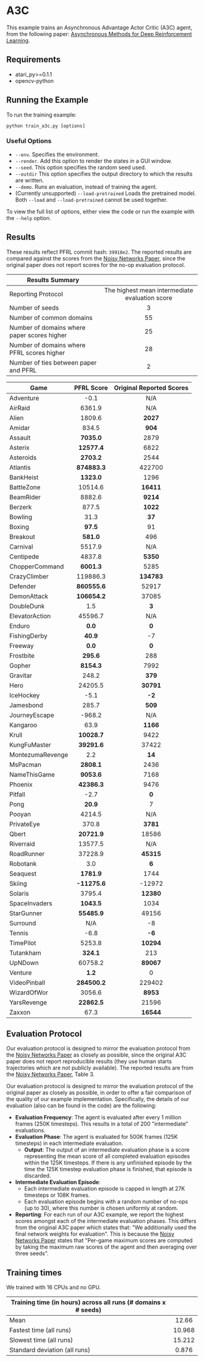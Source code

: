 # A3C
This example trains an Asynchronous Advantage Actor Critic (A3C) agent, from the following paper: [Asynchronous Methods for Deep Reinforcement Learning](https://arxiv.org/abs/1602.01783). 

## Requirements

- atari_py>=0.1.1
- opencv-python

## Running the Example

To run the training example:
```
python train_a3c.py [options]
```

### Useful Options
- `--env`. Specifies the environment. 
- `--render`. Add this option to render the states in a GUI window.
- `--seed`. This option specifies the random seed used.
- `--outdir` This option specifies the output directory to which the results are written.
- `--demo`. Runs an evaluation, instead of training the agent.
- (Currently unsupported) `--load-pretrained` Loads the pretrained model. Both `--load` and `--load-pretrained` cannot be used together.

To view the full list of options, either view the code or run the example with the `--help` option.


## Results
These results reflect PFRL commit hash: `39918e2`. The reported results are compared against the scores from the [Noisy Networks Paper](https://arxiv.org/abs/1706.10295), since the original paper does not report scores for the no-op evaluation protocol.


| Results Summary ||
| ------------- |:-------------:|
| Reporting Protocol | The highest mean intermediate evaluation score |
| Number of seeds | 3 |
| Number of common domains | 55 |
| Number of domains where paper scores higher | 25 |
| Number of domains where PFRL scores higher | 28 |
| Number of ties between paper and PFRL | 2 | 


| Game        | PFRL Score           | Original Reported Scores |
| ------------- |:-------------:|:-------------:|
| Adventure | -0.1| N/A|
| AirRaid | 6361.9| N/A|
| Alien | 1809.6| **2027**|
| Amidar | 834.5| **904**|
| Assault | **7035.0**| 2879|
| Asterix | **12577.4**| 6822|
| Asteroids | **2703.2**| 2544|
| Atlantis | **874883.3**| 422700|
| BankHeist | **1323.0**| 1296|
| BattleZone | 10514.6| **16411**|
| BeamRider | 8882.6| **9214**|
| Berzerk | 877.5| **1022**|
| Bowling | 31.3| **37**|
| Boxing | **97.5**| 91|
| Breakout | **581.0**| 496|
| Carnival | 5517.9| N/A|
| Centipede | 4837.8| **5350**|
| ChopperCommand | **6001.3**| 5285|
| CrazyClimber | 119886.3| **134783**|
| Defender | **860555.6**| 52917|
| DemonAttack | **106654.2**| 37085|
| DoubleDunk | 1.5| **3**|
| ElevatorAction | 45596.7| N/A|
| Enduro | **0.0**| **0**|
| FishingDerby | **40.9**| -7|
| Freeway | **0.0**| **0**|
| Frostbite | **295.6**| 288|
| Gopher | **8154.3**| 7992|
| Gravitar | 248.2| **379**|
| Hero | 24205.5| **30791**|
| IceHockey | -5.1| **-2**|
| Jamesbond | 285.7| **509**|
| JourneyEscape | -968.2| N/A|
| Kangaroo | 63.9| **1166**|
| Krull | **10028.7**| 9422|
| KungFuMaster | **39291.6**| 37422|
| MontezumaRevenge | 2.2| **14**|
| MsPacman | **2808.1**| 2436|
| NameThisGame | **9053.6**| 7168|
| Phoenix | **42386.3**| 9476|
| Pitfall | -2.7| **0**|
| Pong | **20.9**| 7|
| Pooyan | 4214.5| N/A|
| PrivateEye | 370.8| **3781**|
| Qbert | **20721.9**| 18586|
| Riverraid | 13577.5| N/A|
| RoadRunner | 37228.9| **45315**|
| Robotank | 3.0| **6**|
| Seaquest | **1781.9**| 1744|
| Skiing | **-11275.6**| -12972|
| Solaris | 3795.4| **12380**|
| SpaceInvaders | **1043.5**| 1034|
| StarGunner | **55485.9**| 49156|
| Surround | N/A| -8|
| Tennis | -6.8| **-6**|
| TimePilot | 5253.8| **10294**|
| Tutankham | **324.1**| 213|
| UpNDown | 60758.2| **89067**|
| Venture | **1.2**| 0|
| VideoPinball | **284500.2**| 229402|
| WizardOfWor | 3056.6| **8953**|
| YarsRevenge | **22862.5**| 21596|
| Zaxxon | 67.3| **16544**|



## Evaluation Protocol

Our evaluation protocol is designed to mirror the evaluation protocol from the [Noisy Networks Paper](https://arxiv.org/abs/1706.10295) as closely as possible, since the original A3C paper does not report reproducible results (they use human starts trajectories which are not publicly available). The reported results are from the [Noisy Networks Paper](https://arxiv.org/abs/1706.10295), Table 3.

Our evaluation protocol is designed to mirror the evaluation protocol of the original paper as closely as possible, in order to offer a fair comparison of the quality of our example implementation. Specifically, the details of our evaluation (also can be found in the code) are the following:

- **Evaluation Frequency**: The agent is evaluated after every 1 million frames (250K timesteps). This results in a total of 200 "intermediate" evaluations.
- **Evaluation Phase**: The agent is evaluated for 500K frames (125K timesteps) in each intermediate evaluation. 
	- **Output**: The output of an intermediate evaluation phase is a score representing the mean score of all completed evaluation episodes within the 125K timesteps. If there is any unfinished episode by the time the 125K timestep evaluation phase is finished, that episode is discarded.
- **Intermediate Evaluation Episode**: 
	- Each intermediate evaluation episode is capped in length at 27K timesteps or 108K frames.
	- Each evaluation episode begins with a random number of no-ops (up to 30), where this number is chosen uniformly at random.
- **Reporting**: For each run of our A3C example, we report the highest scores amongst each of the intermediate evaluation phases. This differs from the original A3C paper which states that: "We additionally used the final network weights for evaluation". This is because the [Noisy Networks Paper](https://arxiv.org/abs/1706.10295) states that "Per-game maximum scores are computed by taking the maximum raw scores of the agent and then averaging over three seeds".


## Training times

We trained with 16 CPUs and no GPU.

| Training time (in hours) across all runs (# domains x # seeds) | |
| ------------- |:-------------:|
| Mean        |  12.66 |
| Fastest time (all runs) | 10.968|
| Slowest time (all runs) | 15.212|
| Standard deviation (all runs) | 0.876|
